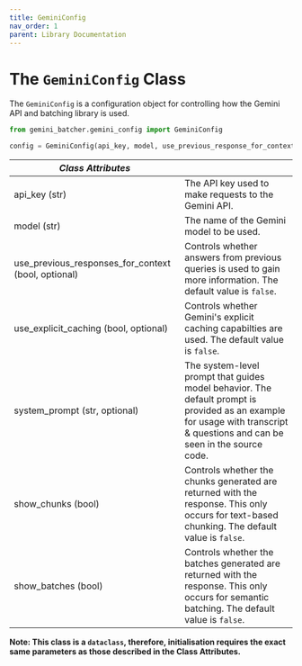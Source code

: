 ```yaml
---
title: GeminiConfig
nav_order: 1
parent: Library Documentation
---
```


# The `GeminiConfig` Class

The `GeminiConfig` is a configuration object for controlling how the Gemini API and batching library is used.

```python
from gemini_batcher.gemini_config import GeminiConfig

config = GeminiConfig(api_key, model, use_previous_response_for_context, use_explicit_caching, system_prompt, show_chunks, show_batches)
```

| *Class Attributes* | |
|------------------|----------------------------------------|
| api_key (str) | The API key used to make requests to the Gemini API. |
| model (str) | The name of the Gemini model to be used. |
| use_previous_responses_for_context (bool, optional) | Controls whether answers from previous queries is used to gain more information. The default value is `false`.|
| use_explicit_caching (bool, optional) | Controls whether Gemini's explicit caching capabilties are used. The default value is `false`. |
| system_prompt (str, optional) | The system-level prompt that guides model behavior. The default prompt is provided as an example for usage with transcript & questions and can be seen in the source code. |
| show_chunks (bool) | Controls whether the chunks generated are returned with the response. This only occurs for text-based chunking. The default value is `false`. |
| show_batches (bool) | Controls whether the batches generated are returned with the response. This only occurs for semantic batching. The default value is `false`.|

**Note: This class is a `dataclass`, therefore, initialisation requires the exact same parameters as those described in the Class Attributes.**
